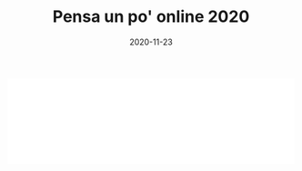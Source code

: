 ﻿---
layout: torneo
title:  "Pensa un po' online 2020"
date:   2020-11-23
---
<script>
  function resizeIframe(obj) {
    obj.style.height = obj.contentWindow.document.documentElement.scrollHeight + 'px';
  }
</script>
<iframe src="Grp1-Rd6.html" style="
    display: block;
    width: 100%;
    border: none;" frameborder="0" scrolling="no" onload="resizeIframe(this)"></iframe>